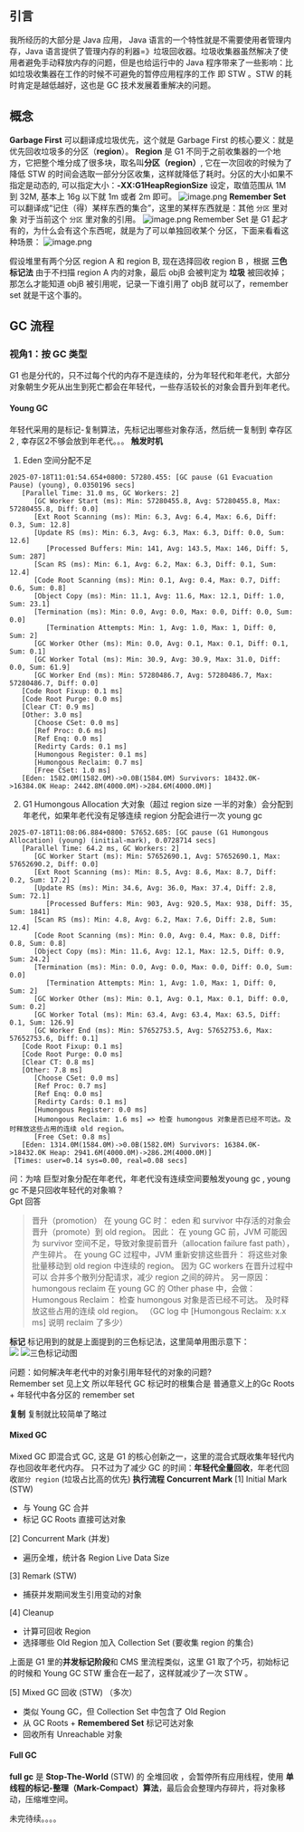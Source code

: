 ## 引言
我所经历的大部分是 Java 应用， Java 语言的一个特性就是不需要使用者管理内存，Java 语言提供了管理内存的利器=》垃圾回收器。垃圾收集器虽然解决了使用者避免手动释放内存的问题，但是也给运行中的 Java 程序带来了一些影响：比如垃圾收集器在工作的时候不可避免的暂停应用程序的工作 即 STW 。STW 的耗时肯定是越低越好，这也是 GC 技术发展着重解决的问题。

## 概念
**Garbage First** 可以翻译成垃圾优先，这个就是 Garbage First 的核心要义：就是优先回收垃圾多的分区（**region**）。
**Region** 是 G1 不同于之前收集器的一个地方，它把整个堆分成了很多块，取名叫**分区（region）**, 它在一次回收的时候为了降低 STW 的时间会选取一部分分区收集，这样就降低了耗时。分区的大小如果不指定是动态的, 可以指定大小：**-XX:G1HeapRegionSize** 设定，取值范围从 1M 到 32M, 基本上 16g 以下就 1m 或者 2m 即可。
![image.png](https://upload-images.jianshu.io/upload_images/11859806-045f9288e211d38c.png?imageMogr2/auto-orient/strip%7CimageView2/2/w/1240)
**Remember Set** 可以翻译成“记住（得）某样东西的集合”，这里的某样东西就是：其他 `分区` 里对象 对于当前这个 `分区` 里对象的引用。
![image.png](https://upload-images.jianshu.io/upload_images/11859806-d9a62405dc7cffda.png?imageMogr2/auto-orient/strip%7CimageView2/2/w/1240)
Remember Set 是 G1 起才有的，为什么会有这个东西呢，就是为了可以单独回收某个 分区，下面来看看这种场景：
![image.png](https://upload-images.jianshu.io/upload_images/11859806-bf007f3086ae487b.png?imageMogr2/auto-orient/strip%7CimageView2/2/w/1240)

假设堆里有两个分区 region A 和 region B, 现在选择回收 region B ，根据 **三色标记法** 由于不扫描 region A 内的对象，最后 objB 会被判定为 **垃圾** 被回收掉；那怎么才能知道 objB 被引用呢，记录一下谁引用了 objB 就可以了，remember set 就是干这个事的。
## GC 流程
### 视角1：按 GC 类型
G1 也是分代的，只不过每个代的内存不是连续的，分为年轻代和年老代，大部分对象朝生夕死从出生到死亡都会在年轻代，一些存活较长的对象会晋升到年老代。
#### Young GC
年轻代采用的是标记-复制算法，先标记出哪些对象存活，然后统一复制到 幸存区2 , 幸存区2不够会放到年老代。。。
**触发时机**  
1. Eden 空间分配不足
```
2025-07-18T11:01:54.654+0800: 57280.455: [GC pause (G1 Evacuation Pause) (young), 0.0350196 secs]
   [Parallel Time: 31.0 ms, GC Workers: 2]
      [GC Worker Start (ms): Min: 57280455.8, Avg: 57280455.8, Max: 57280455.8, Diff: 0.0]
      [Ext Root Scanning (ms): Min: 6.3, Avg: 6.4, Max: 6.6, Diff: 0.3, Sum: 12.8]
      [Update RS (ms): Min: 6.3, Avg: 6.3, Max: 6.3, Diff: 0.0, Sum: 12.6]
         [Processed Buffers: Min: 141, Avg: 143.5, Max: 146, Diff: 5, Sum: 287]
      [Scan RS (ms): Min: 6.1, Avg: 6.2, Max: 6.3, Diff: 0.1, Sum: 12.4]
      [Code Root Scanning (ms): Min: 0.1, Avg: 0.4, Max: 0.7, Diff: 0.6, Sum: 0.8]
      [Object Copy (ms): Min: 11.1, Avg: 11.6, Max: 12.1, Diff: 1.0, Sum: 23.1]
      [Termination (ms): Min: 0.0, Avg: 0.0, Max: 0.0, Diff: 0.0, Sum: 0.0]
         [Termination Attempts: Min: 1, Avg: 1.0, Max: 1, Diff: 0, Sum: 2]
      [GC Worker Other (ms): Min: 0.0, Avg: 0.1, Max: 0.1, Diff: 0.1, Sum: 0.1]
      [GC Worker Total (ms): Min: 30.9, Avg: 30.9, Max: 31.0, Diff: 0.0, Sum: 61.9]
      [GC Worker End (ms): Min: 57280486.7, Avg: 57280486.7, Max: 57280486.7, Diff: 0.0]
   [Code Root Fixup: 0.1 ms]
   [Code Root Purge: 0.0 ms]
   [Clear CT: 0.9 ms]
   [Other: 3.0 ms]
      [Choose CSet: 0.0 ms]
      [Ref Proc: 0.6 ms]
      [Ref Enq: 0.0 ms]
      [Redirty Cards: 0.1 ms]
      [Humongous Register: 0.1 ms]
      [Humongous Reclaim: 0.7 ms]
      [Free CSet: 1.0 ms]
   [Eden: 1582.0M(1582.0M)->0.0B(1584.0M) Survivors: 18432.0K->16384.0K Heap: 2442.8M(4000.0M)->284.6M(4000.0M)]
```
2. G1 Humongous Allocation 大对象（超过 region size 一半的对象）会分配到年老代，如果年老代没有足够连续 region 分配会进行一次 young gc 
```
2025-07-18T11:08:06.884+0800: 57652.685: [GC pause (G1 Humongous Allocation) (young) (initial-mark), 0.0728714 secs]
   [Parallel Time: 64.2 ms, GC Workers: 2]
      [GC Worker Start (ms): Min: 57652690.1, Avg: 57652690.1, Max: 57652690.2, Diff: 0.0]
      [Ext Root Scanning (ms): Min: 8.5, Avg: 8.6, Max: 8.7, Diff: 0.2, Sum: 17.2]
      [Update RS (ms): Min: 34.6, Avg: 36.0, Max: 37.4, Diff: 2.8, Sum: 72.1]
         [Processed Buffers: Min: 903, Avg: 920.5, Max: 938, Diff: 35, Sum: 1841]
      [Scan RS (ms): Min: 4.8, Avg: 6.2, Max: 7.6, Diff: 2.8, Sum: 12.4]
      [Code Root Scanning (ms): Min: 0.0, Avg: 0.4, Max: 0.8, Diff: 0.8, Sum: 0.8]
      [Object Copy (ms): Min: 11.6, Avg: 12.1, Max: 12.5, Diff: 0.9, Sum: 24.2]
      [Termination (ms): Min: 0.0, Avg: 0.0, Max: 0.0, Diff: 0.0, Sum: 0.0]
         [Termination Attempts: Min: 1, Avg: 1.0, Max: 1, Diff: 0, Sum: 2]
      [GC Worker Other (ms): Min: 0.1, Avg: 0.1, Max: 0.1, Diff: 0.0, Sum: 0.2]
      [GC Worker Total (ms): Min: 63.4, Avg: 63.4, Max: 63.5, Diff: 0.1, Sum: 126.9]
      [GC Worker End (ms): Min: 57652753.5, Avg: 57652753.6, Max: 57652753.6, Diff: 0.1]
   [Code Root Fixup: 0.1 ms]
   [Code Root Purge: 0.0 ms]
   [Clear CT: 0.8 ms]
   [Other: 7.8 ms]
      [Choose CSet: 0.0 ms]
      [Ref Proc: 0.7 ms]
      [Ref Enq: 0.0 ms]
      [Redirty Cards: 0.1 ms]
      [Humongous Register: 0.0 ms]
      [Humongous Reclaim: 1.6 ms] => 检查 humongous 对象是否已经不可达。及时释放这些占用的连续 old region。
      [Free CSet: 0.8 ms]
   [Eden: 1314.0M(1584.0M)->0.0B(1582.0M) Survivors: 16384.0K->18432.0K Heap: 2941.6M(4000.0M)->286.2M(4000.0M)]
 [Times: user=0.14 sys=0.00, real=0.08 secs]  
```
问：为啥 巨型对象分配在年老代，年老代没有连续空间要触发young gc , young gc 不是只回收年轻代的对象嘛？  
Gpt 回答
> 晋升（promotion）
在 young GC 时：
eden 和 survivor 中存活的对象会晋升（promote）到 old region。
因此：
  在 young GC 前，JVM 可能因为 survivor 空间不足，导致对象提前晋升（allocation failure fast path），产生碎片。
  在 young GC 过程中，JVM 重新安排这些晋升：
    将这些对象批量移动到 old region 中连续的 region。
    因为 GC workers 在晋升过程中可以 合并多个散列分配请求，减少 region 之间的碎片。
另一原因：humongous reclaim
在 young GC 的 Other phase 中，会做：
Humongous Reclaim：
  检查 humongous 对象是否已经不可达。
  及时释放这些占用的连续 old region。
  （GC log 中 [Humongous Reclaim: x.x ms] 说明 reclaim 了多少）

**标记**
标记用到的就是上面提到的三色标记法，这里简单用图示意下：  
![](https://upload-images.jianshu.io/upload_images/11859806-94248a4cd9d4c2b0.png?imageMogr2/auto-orient/strip%7CimageView2/2/w/1240)
![三色标记动图](https://upload-images.jianshu.io/upload_images/11859806-3d84bc9928109e70.gif?imageMogr2/auto-orient/strip)

问题：如何解决年老代中的对象引用年轻代的对象的问题?  
Remember set 见上文
所以年轻代 GC 标记时的根集合是  普通意义上的Gc Roots + 年轻代中各分区的 remember set  

**复制**
复制就比较简单了略过
#### Mixed GC
Mixed GC 即混合式 GC, 这是 G1 的核心创新之一，这里的混合式既收集年轻代内存也回收年老代内存。
只不过为了减少 GC 的时间：**年轻代全量回收**，年老代回收`部分 region` (垃圾占比高的优先)
**执行流程**
**Concurrent Mark**
[1] Initial Mark (STW) 
- 与 Young GC 合并
- 标记 GC Roots 直接可达对象  

[2] Concurrent Mark (并发)
- 遍历全堆，统计各 Region Live Data Size  

[3] Remark (STW)
- 捕获并发期间发生引用变动的对象  

[4] Cleanup
- 计算可回收 Region
- 选择哪些 Old Region 加入 Collection Set (要收集 region 的集合)

上面是 G1 里的**并发标记阶段**和 CMS 里流程类似，这里 G1 取了个巧，初始标记的时候和 Young GC STW 重合在一起了，这样就减少了一次 STW  。

[5] Mixed GC 回收 (STW) （多次） 
- 类似 Young GC，但 Collection Set 中包含了 Old Region
- 从 GC Roots + **Remembered Set** 标记可达对象
- 回收所有 Unreachable 对象

#### Full GC
**full gc** 是 **Stop-The-World** (STW) 的 全堆回收 ，会暂停所有应用线程，使用 **单线程的标记-整理（Mark-Compact）算法**，最后会会整理内存碎片，将对象移动，压缩堆空间。

未完待续。。。。
